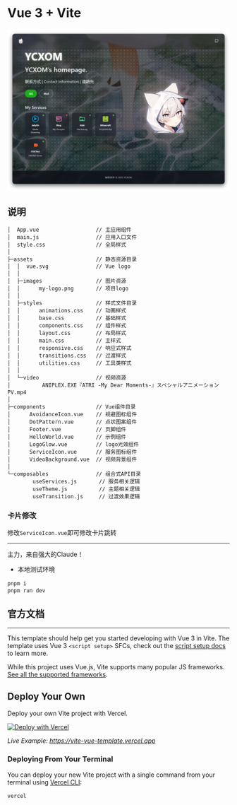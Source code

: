 # Vue 3 + Vite

![YCXOM’s homepage](./public/Tog4dK0zTW.png)

## 说明

```tree
│  App.vue                  // 主应用组件
│  main.js                  // 应用入口文件
│  style.css                // 全局样式
│
├─assets                    // 静态资源目录
│  │  vue.svg               // Vue logo
│  │
│  ├─images                 // 图片资源
│  │      my-logo.png       // 项目logo
│  │
│  ├─styles                 // 样式文件目录
│  │      animations.css    // 动画样式
│  │      base.css          // 基础样式
│  │      components.css    // 组件样式
│  │      layout.css        // 布局样式
│  │      main.css          // 主样式
│  │      responsive.css    // 响应式样式
│  │      transitions.css   // 过渡样式
│  │      utilities.css     // 工具类样式
│  │
│  └─video                  // 视频资源
│          ANIPLEX.EXE『ATRI -My Dear Moments-』スペシャルアニメーションPV.mp4
│
├─components                // Vue组件目录
│      AvoidanceIcon.vue    // 规避图标组件
│      DotPattern.vue       // 点状图案组件
│      Footer.vue           // 页脚组件
│      HelloWorld.vue       // 示例组件
│      LogoGlow.vue         // logo光效组件
│      ServiceIcon.vue      // 服务图标组件
│      VideoBackground.vue  // 视频背景组件
│
└─composables               // 组合式API目录
        useServices.js       // 服务相关逻辑
        useTheme.js          // 主题相关逻辑
        useTransition.js     // 过渡效果逻辑
```

### 卡片修改

修改`ServiceIcon.vue`即可修改卡片跳转

---------
主力，来自强大的Claude！

- 本地测试环境

```shell
pnpm i
pnpm run dev
```

## 官方文档

---------
This template should help get you started developing with Vue 3 in Vite. The template uses Vue 3 `<script setup>` SFCs, check out the [script setup docs](https://v3.vuejs.org/api/sfc-script-setup.html#sfc-script-setup) to learn more.

While this project uses Vue.js, Vite supports many popular JS frameworks. [See all the supported frameworks](https://vitejs.dev/guide/#scaffolding-your-first-vite-project).

## Deploy Your Own

Deploy your own Vite project with Vercel.

[![Deploy with Vercel](https://vercel.com/button)]([https://vercel.com/new/clone?repository-url=https://github.com/vercel/examples/tree/main/framework-boilerplates/vite&template=vite](https://vercel.com/new/clone?demo-description=Vite%2FVue.js%20site%20that%20can%20be%20deployed%20to%20Vercel&demo-image=%2F%2Fimages.ctfassets.net%2Fe5382hct74si%2F2T4BUF3mEBKPJF3jcjU6nS%2F0d4a02e7c48091d13814a4ab513e8734%2FScreen_Shot_2022-04-13_at_10.05.56_PM.png&demo-title=Vite%20-%20Vue&demo-url=https%3A%2F%2Fvite-vue-template.vercel.app%2F&from=templates&project-name=Vite%20-%20Vue&repository-name=vite-vue&repository-url=https%3A%2F%2Fgithub.com%2Fvercel%2Fvercel%2Ftree%2Fmain%2Fexamples%2Fvite&skippable-integrations=1))

_Live Example: <https://vite-vue-template.vercel.app>_

### Deploying From Your Terminal

You can deploy your new Vite project with a single command from your terminal using [Vercel CLI](https://vercel.com/download):

```shell
vercel
```
